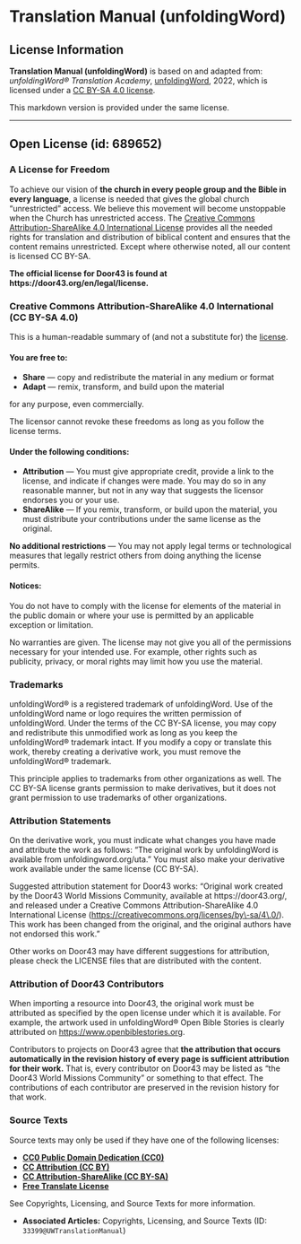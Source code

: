 # Translation Manual (unfoldingWord)

## License Information

**Translation Manual (unfoldingWord)** is based on and adapted from: _unfoldingWord® Translation Academy_, [unfoldingWord](https://unfoldingword.org/utw), 2022, which is licensed under a [CC BY-SA 4.0 license](https://creativecommons.org/licenses/by-sa/4.0/legalcode.en).

This markdown version is provided under the same license.



--------------------------------

## Open License (id: 689652)

### A License for Freedom

To achieve our vision of **the church in every people group and the Bible in every language**, a license is needed that gives the global church “unrestricted” access. We believe this movement will become unstoppable when the Church has unrestricted access. The [Creative Commons Attribution\-ShareAlike 4\.0 International License](https://creativecommons.org/licenses/by-sa/4.0/) provides all the needed rights for translation and distribution of biblical content and ensures that the content remains unrestricted. Except where otherwise noted, all our content is licensed CC BY\-SA.

**The official license for Door43 is found at https://door43\.org/en/legal/license.**

### Creative Commons Attribution\-ShareAlike 4\.0 International (CC BY\-SA 4\.0\)

This is a human\-readable summary of (and not a substitute for) the [license](https://creativecommons.org/licenses/by-sa/4.0/).

#### You are free to:

* **Share** — copy and redistribute the material in any medium or format
* **Adapt** — remix, transform, and build upon the material

for any purpose, even commercially.

The licensor cannot revoke these freedoms as long as you follow the license terms.

#### Under the following conditions:

* **Attribution** — You must give appropriate credit, provide a link to the license, and indicate if changes were made. You may do so in any reasonable manner, but not in any way that suggests the licensor endorses you or your use.
* **ShareAlike** — If you remix, transform, or build upon the material, you must distribute your contributions under the same license as the original.

**No additional restrictions** — You may not apply legal terms or technological measures that legally restrict others from doing anything the license permits.

#### Notices:

You do not have to comply with the license for elements of the material in the public domain or where your use is permitted by an applicable exception or limitation.

No warranties are given. The license may not give you all of the permissions necessary for your intended use. For example, other rights such as publicity, privacy, or moral rights may limit how you use the material.

### Trademarks

unfoldingWord® is a registered trademark of unfoldingWord. Use of the unfoldingWord name or logo requires the written permission of unfoldingWord. Under the terms of the CC BY\-SA license, you may copy and redistribute this unmodified work as long as you keep the unfoldingWord® trademark intact. If you modify a copy or translate this work, thereby creating a derivative work, you must remove the unfoldingWord® trademark.

This principle applies to trademarks from other organizations as well. The CC BY\-SA license grants permission to make derivatives, but it does not grant permission to use trademarks of other organizations.

### Attribution Statements

On the derivative work, you must indicate what changes you have made and attribute the work as follows: “The original work by unfoldingWord is available from unfoldingword.org/uta.” You must also make your derivative work available under the same license (CC BY\-SA).

Suggested attribution statement for Door43 works: “Original work created by the Door43 World Missions Community, available at https://door43\.org/, and released under a Creative Commons Attribution\-ShareAlike 4\.0 International License (https://creativecommons.org/licenses/by\-sa/4\.0/). This work has been changed from the original, and the original authors have not endorsed this work.”

Other works on Door43 may have different suggestions for attribution, please check the LICENSE files that are distributed with the content.

### Attribution of Door43 Contributors

When importing a resource into Door43, the original work must be attributed as specified by the open license under which it is available. For example, the artwork used in unfoldingWord® Open Bible Stories is clearly attributed on https://www.openbiblestories.org.

Contributors to projects on Door43 agree that **the attribution that occurs automatically in the revision history of every page is sufficient attribution for their work.** That is, every contributor on Door43 may be listed as “the Door43 World Missions Community” or something to that effect. The contributions of each contributor are preserved in the revision history for that work.

### Source Texts

Source texts may only be used if they have one of the following licenses:

* [**CC0 Public Domain Dedication (CC0\)**](https://creativecommons.org/publicdomain/zero/1.0/)
* [**CC Attribution (CC BY)**](https://creativecommons.org/licenses/by/3.0/)
* [**CC Attribution\-ShareAlike (CC BY\-SA)**](https://creativecommons.org/licenses/by-sa/4.0/)
* [**Free Translate License**](https://ufw.io/freetranslate/)

See Copyrights, Licensing, and Source Texts for more information.

* **Associated Articles:** Copyrights, Licensing, and Source Texts (ID: `33399@UWTranslationManual`)

